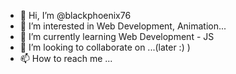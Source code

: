 - 👋 Hi, I’m @blackphoenix76
- 👀 I’m interested in Web  Development, Animation...
- 🌱 I’m currently learning Web Development - JS
- 💞️ I’m looking to collaborate on ...(later :) )
- 📫 How to reach me ...

<!---
blackphoenix76/blackphoenix76 is a ✨ special ✨ repository because its `README.md` (this file) appears on your GitHub profile.
You can click the Preview link to take a look at your changes.
--->
